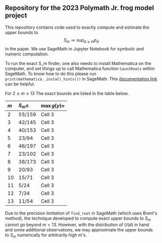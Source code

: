 ## Repository for the 2023 Polymath Jr. frog model project

This repository contains code used to exactly compute and estimate the upper bounds to $$S_m \coloneqq \sup_{d \geq m} p_d$$ in the paper.
We use SageMath in Jupyter Notebook for symbolic and numeric computation.

To run the exact S_m finder, one also needs to install Mathematica on the computer, and set things up to call Mathematica function `CountRoots` within SageMath. To know how to do this please run `print(mathematica._install_hints())` in SageMath. This [documentation link](https://doc.sagemath.org/html/en/reference/interfaces/sage/interfaces/mathematica.html) can be helpful.

For $2 \leq m \leq 13$ The exact bounds are listed in the table below.

|     $m$   |$S_m \leq$| $\max g(y) \approx$ |
|:----------|:---------|:----------|
|     2     | 55/159   | Cell 3    |
|     3     | 42/145   | Cell 3    |
|     4     | 40/153   | Cell 3    |
|     5     | 23/94    | Cell 3    |
|     6     | 46/197   | Cell 3    |
|     7     | 23/102   | Cell 3    |
|     8     | 38/173   | Cell 3    |
|     9     | 20/93    | Cell 3    |
|    10     | 15/71    | Cell 3    |
|    11     | 5/24     | Cell 3    |
|    12     | 7/34     | Cell 3    |
|    13     | 11/54    | Cell 3    |

Due to the precision limitation of `find_root` in SageMath (which uses Brent's method), the technique developed to compute exact upper bounds to $S_m$ cannot go beyond $m = 13$. However, with the distribution of $U(d)$ in hand and some additional observations, we may approximate the upper bounds to $S_m$ numerically for arbitrarily high $m$'s.
